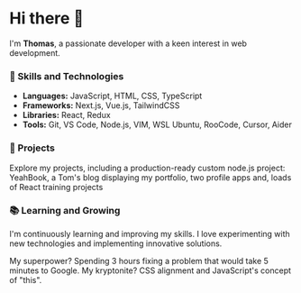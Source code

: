 # Hi there 👋

I'm **Thomas**, a passionate developer with a keen interest in web development.

### 🚀 Skills and Technologies
- **Languages:** JavaScript, HTML, CSS, TypeScript
- **Frameworks:** Next.js, Vue.js, TailwindCSS 
- **Libraries:** React, Redux 
- **Tools:** Git, VS Code, Node.js, VIM, WSL Ubuntu, RooCode, Cursor, Aider

### 🌟 Projects
Explore my projects, including a production-ready custom node.js project: YeahBook, a Tom's blog displaying my portfolio, two profile apps and,
loads of React training projects

### 📚 Learning and Growing
I'm continuously learning and improving my skills. I love experimenting with new technologies and implementing innovative solutions.

My superpower? Spending 3 hours fixing a problem that would take 5 minutes to Google. My kryptonite? CSS alignment and JavaScript's concept of "this".
